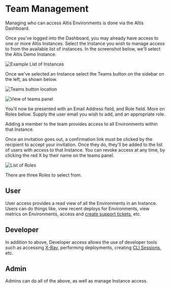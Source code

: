 # Team Management

Managing who can access Altis Environments is done via the Altis Dashboard.

Once you've logged into the Dashboard, you may already have access to one or more Altis Instances.
Select the Instance you wish to manage access to from the available list of instances. In the screenshot below, we'll select the
Altis Demo Instance.

![Example List of Instances](../assets/teams-select-instance.png)

Once we've selected an Instance select the Teams button on the sidebar on the left, as shown below.

![Teams button location](../assets/teams-button.png)

![View of teams panel](../assets/teams-panel.png)

You'll now be presented with an Email Address field, and Role field. More on Roles below.
Supply the user email you wish to add, and an appropriate role.

Adding a member to the team provides access to all Environments within that Instance.

Once an invitation goes out, a confirmation link must be clicked by the recipient to accept your invitation. Once they do, they'll
be added to the list of users with access to that Instance. You can revoke access at any time, by clicking the red X by their name
on the teams panel.

![List of Roles](../assets/teams-role-selector.png)

There are three Roles to select from.

## User

User access provides a read view of all the Environments in an Instance. Users can do things like, view recent deploys for
Environments, view metrics on Environments, access
and [create support tickets](https://docs.altis-dxp.com/guides/getting-help-with-altis/), etc.

## Developer

In addition to above, Developer access allows the use of developer tools such as
accessing [X-Ray](https://docs.altis-dxp.com/cloud/dashboard/x-ray/), performing deployments,
creating [CLI Sessions](https://docs.altis-dxp.com/nightly/cloud/dashboard/cli/), etc.

## Admin

Admins can do all of the above, as well as manage Instance access.
